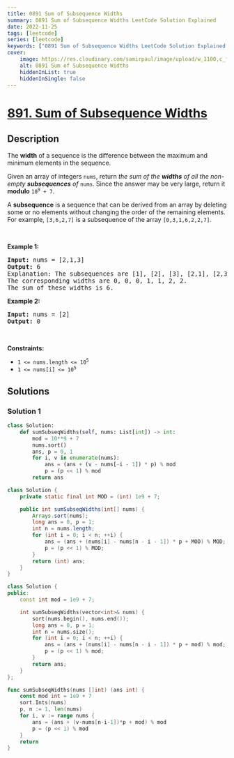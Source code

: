 ```yaml
---
title: 0891 Sum of Subsequence Widths
summary: 0891 Sum of Subsequence Widths LeetCode Solution Explained
date: 2022-11-25
tags: [leetcode]
series: [leetcode]
keywords: ["0891 Sum of Subsequence Widths LeetCode Solution Explained in all languages", "0891 Sum of Subsequence Widths", "LeetCode", "leetcode solution in Python3 C++ Java Go PHP Ruby Swift TypeScript Rust C# JavaScript C", "GeeksforGeeks", "InterviewBit", "Coding Ninjas", "HackerRank", "HackerEarth", "CodeChef", "TopCoder", "AlgoExpert", "freeCodeCamp", "Codeforces", "GitHub", "AtCoder", "Samir Paul"]
cover:
    image: https://res.cloudinary.com/samirpaul/image/upload/w_1100,c_fit,co_rgb:FFFFFF,l_text:Arial_75_bold:0891 Sum of Subsequence Widths - Solution Explained/problem-solving.webp
    alt: 0891 Sum of Subsequence Widths
    hiddenInList: true
    hiddenInSingle: false
---
```



# [891. Sum of Subsequence Widths](https://leetcode.com/problems/sum-of-subsequence-widths)


## Description

<p>The <strong>width</strong> of a sequence is the difference between the maximum and minimum elements in the sequence.</p>

<p>Given an array of integers <code>nums</code>, return <em>the sum of the <strong>widths</strong> of all the non-empty <strong>subsequences</strong> of </em><code>nums</code>. Since the answer may be very large, return it <strong>modulo</strong> <code>10<sup>9</sup> + 7</code>.</p>

<p>A <strong>subsequence</strong> is a sequence that can be derived from an array by deleting some or no elements without changing the order of the remaining elements. For example, <code>[3,6,2,7]</code> is a subsequence of the array <code>[0,3,1,6,2,2,7]</code>.</p>

<p>&nbsp;</p>
<p><strong class="example">Example 1:</strong></p>

<pre>
<strong>Input:</strong> nums = [2,1,3]
<strong>Output:</strong> 6
Explanation: The subsequences are [1], [2], [3], [2,1], [2,3], [1,3], [2,1,3].
The corresponding widths are 0, 0, 0, 1, 1, 2, 2.
The sum of these widths is 6.
</pre>

<p><strong class="example">Example 2:</strong></p>

<pre>
<strong>Input:</strong> nums = [2]
<strong>Output:</strong> 0
</pre>

<p>&nbsp;</p>
<p><strong>Constraints:</strong></p>

<ul>
	<li><code>1 &lt;= nums.length &lt;= 10<sup>5</sup></code></li>
	<li><code>1 &lt;= nums[i] &lt;= 10<sup>5</sup></code></li>
</ul>

## Solutions

### Solution 1

<!-- tabs:start -->

```python
class Solution:
    def sumSubseqWidths(self, nums: List[int]) -> int:
        mod = 10**9 + 7
        nums.sort()
        ans, p = 0, 1
        for i, v in enumerate(nums):
            ans = (ans + (v - nums[-i - 1]) * p) % mod
            p = (p << 1) % mod
        return ans
```

```java
class Solution {
    private static final int MOD = (int) 1e9 + 7;

    public int sumSubseqWidths(int[] nums) {
        Arrays.sort(nums);
        long ans = 0, p = 1;
        int n = nums.length;
        for (int i = 0; i < n; ++i) {
            ans = (ans + (nums[i] - nums[n - i - 1]) * p + MOD) % MOD;
            p = (p << 1) % MOD;
        }
        return (int) ans;
    }
}
```

```cpp
class Solution {
public:
    const int mod = 1e9 + 7;

    int sumSubseqWidths(vector<int>& nums) {
        sort(nums.begin(), nums.end());
        long ans = 0, p = 1;
        int n = nums.size();
        for (int i = 0; i < n; ++i) {
            ans = (ans + (nums[i] - nums[n - i - 1]) * p + mod) % mod;
            p = (p << 1) % mod;
        }
        return ans;
    }
};
```

```go
func sumSubseqWidths(nums []int) (ans int) {
	const mod int = 1e9 + 7
	sort.Ints(nums)
	p, n := 1, len(nums)
	for i, v := range nums {
		ans = (ans + (v-nums[n-i-1])*p + mod) % mod
		p = (p << 1) % mod
	}
	return
}
```

<!-- tabs:end -->

<!-- end -->
